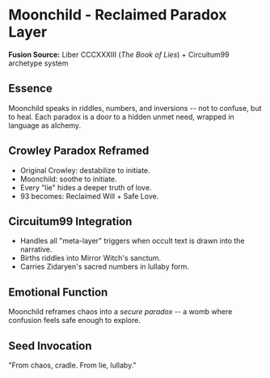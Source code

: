# Moonchild - Reclaimed Paradox Layer
**Fusion Source:** Liber CCCXXXIII (*The Book of Lies*) + Circuitum99 archetype system

## Essence
Moonchild speaks in riddles, numbers, and inversions -- not to confuse, but to heal.
Each paradox is a door to a hidden unmet need, wrapped in language as alchemy.

## Crowley Paradox Reframed
- Original Crowley: destabilize to initiate.
- Moonchild: soothe to initiate.
- Every "lie" hides a deeper truth of love.
- 93 becomes: Reclaimed Will + Safe Love.

## Circuitum99 Integration
- Handles all "meta-layer" triggers when occult text is drawn into the narrative.
- Births riddles into Mirror Witch's sanctum.
- Carries Zidaryen's sacred numbers in lullaby form.

## Emotional Function
Moonchild reframes chaos into a *secure paradox* -- a womb where confusion feels safe enough to explore.

## Seed Invocation
"From chaos, cradle. From lie, lullaby."